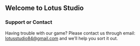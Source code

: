 ## Welcome to Lotus Studio

### Support or Contact

Having trouble with our game? 
Please contact us through email: lotusstudio84@gmail.com and we’ll help you sort it out.
